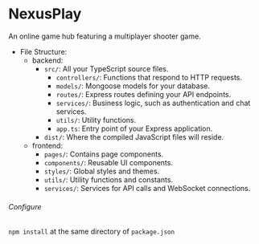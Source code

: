 # NexusPlay

An online game hub featuring a multiplayer shooter game.

* File Structure:
  * backend:
    * `src/`: All your TypeScript source files.
      * `controllers/`: Functions that respond to HTTP requests.
      * `models/`: Mongoose models for your database.
      * `routes/`: Express routes defining your API endpoints.
      * `services/`: Business logic, such as authentication and chat services.
      * `utils/`: Utility functions.
      * `app.ts`: Entry point of your Express application.
    * `dist/`: Where the compiled JavaScript files will reside.
  * frontend:
    * `pages/`: Contains page components.
    * `components/`: Reusable UI components.
    * `styles/`: Global styles and themes.
    * `utils/`: Utility functions and constants.
    * `services/`: Services for API calls and WebSocket connections.

###### Configure

`npm install` at the same directory of `package.json`
